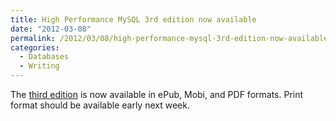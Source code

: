 ```yaml
---
title: High Performance MySQL 3rd edition now available
date: "2012-03-08"
permalink: /2012/03/08/high-performance-mysql-3rd-edition-now-available/
categories:
  - Databases
  - Writing
---
```

The [third edition][1] is now available in ePub, Mobi, and PDF formats. Print format should be available early next week.

 [1]: http://shop.oreilly.com/product/0636920022343.do
